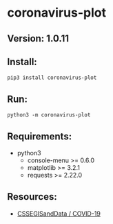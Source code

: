 # coronavirus-plot
## Version: 1.0.11
## Install:
`pip3 install coronavirus-plot`


## Run:
`python3 -m coronavirus-plot`


## Requirements:

* python3
  * console-menu >= 0.6.0
  * matplotlib >= 3.2.1
  * requests >= 2.22.0

## Resources:

* [CSSEGISandData / COVID-19](https://github.com/CSSEGISandData/COVID-19/tree/master/csse_covid_19_data/csse_covid_19_time_series)
  